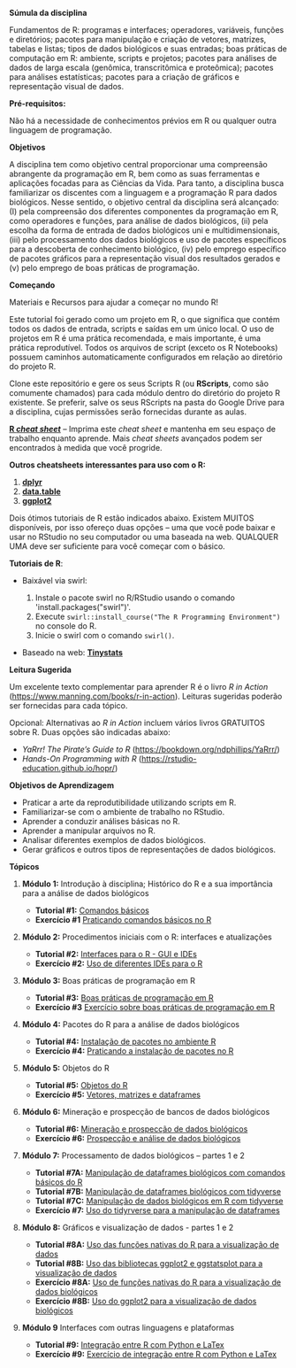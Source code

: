 **Súmula da disciplina**

Fundamentos de R: programas e interfaces; operadores, variáveis, funções e diretórios; pacotes para manipulação e criação de vetores, matrizes, tabelas e listas; tipos de dados biológicos e suas entradas; boas práticas de computação em R: ambiente, scripts e projetos; pacotes para análises de dados de larga escala (genômica, transcritômica e proteômica); pacotes para análises estatísticas; pacotes para a criação de gráficos e representação visual de dados.

**Pré-requisitos:**

Não há a necessidade de conhecimentos prévios em R ou qualquer outra linguagem de programação.

**Objetivos**

A disciplina tem como objetivo central proporcionar uma compreensão abrangente da programação em R, bem como as suas ferramentas e aplicações focadas para as Ciências da Vida. Para tanto, a disciplina busca familiarizar os discentes com a linguagem e a programação R para dados biológicos. Nesse sentido, o objetivo central da disciplina será alcançado: (I) pela compreensão dos diferentes componentes da programação em R, como operadores e funções, para análise de dados biológicos, (ii) pela escolha da forma de entrada de dados biológicos uni e multidimensionais, (iii) pelo processamento dos dados biológicos e uso de pacotes específicos para a descoberta de conhecimento biológico, (iv) pelo emprego específico de pacotes gráficos para a representação visual dos resultados gerados e (v) pelo emprego de boas práticas de programação.

**Começando**

Materiais e Recursos para ajudar a começar no mundo R!

Este tutorial foi gerado como um projeto em R, o que significa que contém todos os dados de entrada, scripts e saídas em um único local. O uso de projetos em R é uma prática recomendada, e mais importante, é uma prática reprodutível. Todos os arquivos de script (exceto os R Notebooks) possuem caminhos automaticamente configurados em relação ao diretório do projeto R.

Clone este repositório e gere os seus Scripts R (ou **RScripts**, como são comumente chamados) para cada módulo dentro do diretório do projeto R existente. Se preferir, salve os seus RScripts na pasta do Google Drive para a disciplina, cujas permissões serão fornecidas durante as aulas. 

**[R *cheat sheet*](https://github.com/bonattod/R-para-Ciencias-da-Vida/blob/main/base-r-cheat-sheet.pdf)** – Imprima este *cheat sheet* e mantenha em seu espaço de trabalho enquanto aprende. Mais *cheat sheets* avançados podem ser encontrados à medida que você progride.

**Outros cheatsheets interessantes para uso com o R:**
   1. **[dplyr](dplyr_cheat_sheet.pdf)**
   2. **[data.table](data_table_cheat_sheet.pdf)**
   3. **[ggplot2](ggplot2_cheat_sheet.pdf)** 

Dois ótimos tutoriais de R estão indicados abaixo. Existem MUITOS disponíveis, por isso ofereço duas opções – uma que você pode baixar e usar no RStudio no seu computador ou uma baseada na web. QUALQUER UMA deve ser suficiente para você começar com o básico.

**Tutoriais de R**:

* Baixável via swirl:
   1. Instale o pacote swirl no R/RStudio usando o comando 'install.packages("swirl")'.
   2. Execute `swirl::install_course("The R Programming Environment")` no console do R.
   3. Inicie o swirl com o comando `swirl()`.

* Baseado na web: **[Tinystats](https://tinystats.github.io/teacups-giraffes-and-statistics/index.html)**

**Leitura Sugerida**

Um excelente texto complementar para aprender R é o livro *R in Action* (https://www.manning.com/books/r-in-action). Leituras sugeridas poderão ser fornecidas para cada tópico.

Opcional: Alternativas ao *R in Action* incluem vários livros GRATUITOS sobre R. Duas opções são indicadas abaixo: 
* *YaRrr! The Pirate’s Guide to R* (https://bookdown.org/ndphillips/YaRrr/)
* *Hands-On Programming with R* (https://rstudio-education.github.io/hopr/)

**Objetivos de Aprendizagem**
* Praticar a arte da reprodutibilidade utilizando scripts em R.
* Familiarizar-se com o ambiente de trabalho no RStudio.
* Aprender a conduzir análises básicas no R.
* Aprender a manipular arquivos no R.
* Analisar diferentes exemplos de dados biológicos.
* Gerar gráficos e outros tipos de representações de dados biológicos.

**Tópicos**
1. **Módulo 1:** Introdução à disciplina; Histórico do R e a sua importância para a análise de dados biológicos
   * **Tutorial #1:** [Comandos básicos](RScripts/Tutorial_1.R)
   * **Exercício #1** [Praticando comandos básicos no R](Exercicios/Exercício_1_R.pdf)
   
2. **Módulo 2:** Procedimentos iniciais com o R: interfaces e atualizações
   * **Tutorial #2:** [Interfaces para o R - GUI e IDEs](RScripts/Tutorial_2.pdf)
   * **Exercício #2:** [Uso de diferentes IDEs para o R](Exercicios/Exercício_2_R.pdf)  

3. **Módulo 3:** Boas práticas de programação em R
   * **Tutorial #3:** [Boas práticas de programação em R](RScripts/Tutorial_3.R)
   * **Exercício #3** [Exercício sobre boas práticas de programação em R](Exercicios/Exercício_3_R.pdf)

5. **Módulo 4:** Pacotes do R para a análise de dados biológicos
   * **Tutorial #4:** [Instalação de pacotes no ambiente R](RScripts/Tutorial_4.R)
   * **Exercício #4:** [Praticando a instalação de pacotes no R](Exercicios/Exercício_4_R.pdf)

6. **Módulo 5:** Objetos do R
   * **Tutorial #5:** [Objetos do R](RScripts/Tutorial_5.R)
   * **Exercício #5:** [Vetores, matrizes e dataframes](Exercicios/Exercício_5_R.pdf)

7. **Módulo 6:** Mineração e prospecção de bancos de dados biológicos
   * **Tutorial #6:** [Mineração e prospecção de dados biológicos](RScripts/Tutorial_6.R)
   * **Exercício #6:** [Prospecção e análise de dados biológicos](Exercicios/Exercício_6_R.pdf)

8. **Módulo 7:** Processamento de dados biológicos – partes 1 e 2
   * **Tutorial #7A:** [Manipulação de dataframes biológicos com comandos básicos do R](RScripts/Tutorial_7A.R)
   * **Tutorial #7B:** [Manipulação de dataframes biológicos com tidyverse](RScripts/Tutorial_7B.R)
   * **Tutorial #7C:** [Manipulação de dados biológicos em R com tidyverse](RScripts/Tutorial_7C.R)
   * **Exercício #7:** [Uso do tidyrverse para a manipulação de dataframes](Exercicios/Exercício_7_R.pdf)

9. **Módulo 8:** Gráficos e visualização de dados - partes 1 e 2
   * **Tutorial #8A:** [Uso das funções nativas do R para a visualização de dados](RScripts/Tutorial_8A.R)
   * **Tutorial #8B:** [Uso das bibliotecas ggplot2 e ggstatsplot para a visualização de dados](RScripts/Tutorial_8B.R)
   * **Exercício #8A:** [Uso de funções nativas do R para a visualização de dados biológicos](Exercicios/Exercício_8A_R.pdf)
   * **Exercício #8B:** [Uso do ggplot2 para a visualização de dados biológicos](Exercicios/Exercício_8B_R.pdf)

10. **Módulo 9** Interfaces com outras linguagens e plataformas
    * **Tutorial #9:** [Integração entre R com Python e LaTex](RScripts/Tutorial_9.R)
    * **Exercício #9:** [Exercício de integração entre R com Python e LaTex](Exercicios/Exercício_9_R.pdf) 

